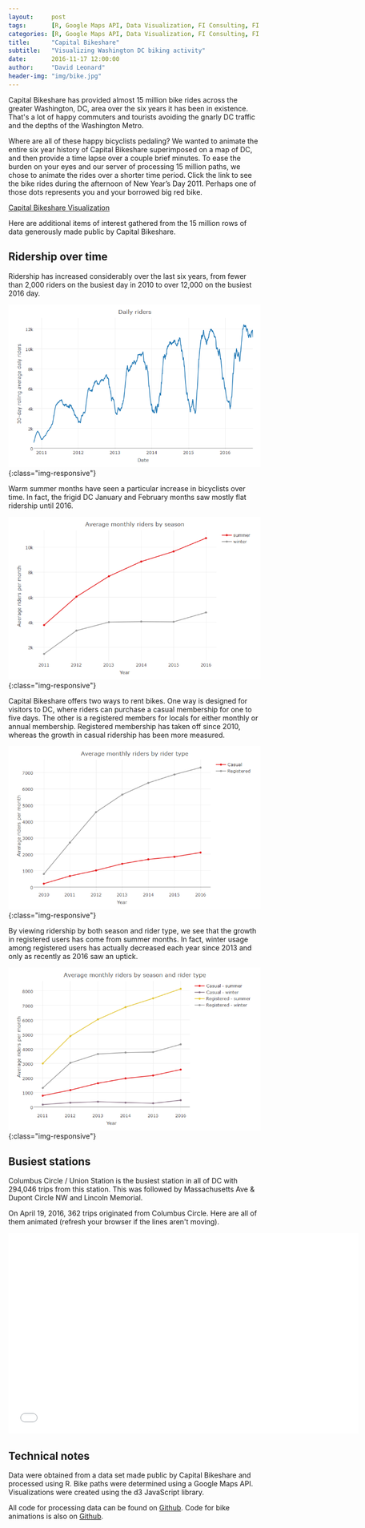 ```yaml
---
layout:     post
tags:		[R, Google Maps API, Data Visualization, FI Consulting, FI Labs, Capitol Area Data Science]
categories: [R, Google Maps API, Data Visualization, FI Consulting, FI Labs, Capitol Area Data Science]
title:      "Capital Bikeshare"
subtitle:   "Visualizing Washington DC biking activity"
date:       2016-11-17 12:00:00
author:     "David Leonard"
header-img: "img/bike.jpg"
---
```


<p>Capital Bikeshare has provided almost 15 million bike rides across the greater Washington, DC, area over the six years it has been in existence.  That's a lot of happy commuters and tourists avoiding the gnarly DC traffic and the depths of the Washington Metro.</p>  

Where are all of these happy bicyclists pedaling? We wanted to animate the entire six year history of Capital Bikeshare superimposed on a map of DC, and then provide a time lapse over a couple brief minutes. To ease the burden on your eyes and our server of processing 15 million paths, we chose to animate the rides over a shorter time period.  Click the link to see the bike rides during the afternoon of New Year’s Day 2011.  Perhaps one of those dots represents you and your borrowed big red bike.

[Capital Bikeshare Visualization](/html/capital_bikeshare/index.html)

Here are additional items of interest gathered from the 15 million rows of data generously made public by Capital Bikeshare.

<h2 class="section-heading">Ridership over time</h2>

Ridership has increased considerably over the last six years, from fewer than 2,000 riders on the busiest day in 2010 to over 12,000 on the busiest 2016 day. 

![image-title-here](/img/capital_bikeshare/daily_riders.png){:class="img-responsive"}

Warm summer months have seen a particular increase in bicyclists over time.  In fact, the frigid DC January and February months saw mostly flat ridership until 2016.

![image-title-here](/img/capital_bikeshare/riders_by_season.png){:class="img-responsive"} 

Capital Bikeshare offers two ways to rent bikes.  One way is designed for visitors to DC, where riders can purchase a casual membership for one to five days.  The other is a registered members for locals for either monthly or annual membership. Registered membership has taken off since 2010, whereas the growth in casual ridership has been more measured.

![image-title-here](/img/capital_bikeshare/riders_by_type.png){:class="img-responsive"} 

By viewing ridership by both season and rider type, we see that the growth in registered users has come from summer months.  In fact, winter usage among registered users has actually decreased each year since 2013 and only as recently as 2016 saw an uptick.  

![image-title-here](/img/capital_bikeshare/riders_by_season_type.png){:class="img-responsive"} 


<h2 class="section-heading">Busiest stations</h2>

Columbus Circle / Union Station is the busiest station in all of DC with 294,046 trips from this station.  This was followed by Massachusetts Ave & Dupont Circle NW and Lincoln Memorial.

On April 19, 2016, 362 trips originated from Columbus Circle.  Here are all of them animated (refresh your browser if the lines aren't moving).

<iframe src="{{ site.baseurl }}/html/capital_bikeshare/bikeshare_loop_busiest.html" 
width="700" 
height="400"
scrolling="no"
frameborder="0"></iframe>

<h2 class="section-heading">Technical notes</h2>

Data were obtained from a data set made public by Capital Bikeshare and processed using R.  Bike paths were determined using a Google Maps API.  Visualizations were created using the d3 JavaScript library.

All code for processing data can be found on [Github](https://github.com/ficonsulting/capital-bikeshare). Code for bike animations is also on [Github](https://github.com/ficonsulting/ficonsulting.github.io/tree/master/html).
